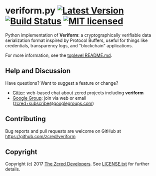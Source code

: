 # veriform.py [![Latest Version][pypi-shield]][pypi-link] [![Build Status][build-image]][build-link] [![MIT licensed][license-image]][license-link]

[pypi-shield]: https://img.shields.io/pypi/v/veriform.svg
[pypi-link]: https://pypi.python.org/pypi/veriform/
[build-image]: https://secure.travis-ci.org/zcred/veriform.svg?branch=master
[build-link]: http://travis-ci.org/zcred/veriform
[license-image]: https://img.shields.io/badge/license-MIT-blue.svg
[license-link]: https://github.com/zcred/veriform/blob/master/LICENSE.txt

Python implementation of **Veriform**: a cryptographically verifiable data
serialization format inspired by Protocol Buffers, useful for things like
credentials, transparency logs, and "blockchain" applications.

For more information, see the [toplevel README.md].

[toplevel README.md]: https://github.com/zcred/veriform/blob/master/README.md

## Help and Discussion

Have questions? Want to suggest a feature or change?

* [Gitter]: web-based chat about zcred projects including **veriform**
* [Google Group]: join via web or email ([zcred+subscribe@googlegroups.com])

[Gitter]: https://gitter.im/zcred/Lobby
[Google Group]: https://groups.google.com/forum/#!forum/zcred
[zcred+subscribe@googlegroups.com]: mailto:zcred+subscribe@googlegroups.com

## Contributing

Bug reports and pull requests are welcome on GitHub at https://github.com/zcred/veriform

## Copyright

Copyright (c) 2017 [The Zcred Developers][AUTHORS].
See [LICENSE.txt] for further details.

[AUTHORS]: https://github.com/zcred/zcred/blob/master/AUTHORS.md
[LICENSE.txt]: https://github.com/zcred/veriform/blob/master/LICENSE.txt
